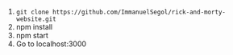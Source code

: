 1. `git clone https://github.com/ImmanuelSegol/rick-and-morty-website.git`
2. npm install
3. npm start
4. Go to localhost:3000
